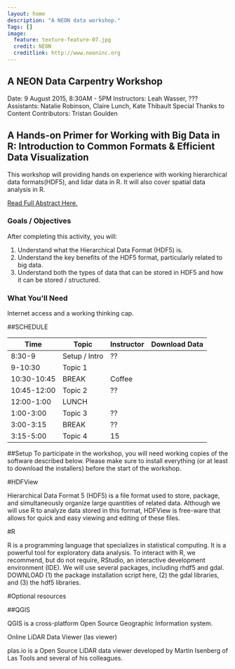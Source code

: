 ```yaml
---
layout: home
description: "A NEON data workshop."
Tags: []
image:
  feature: texture-feature-07.jpg
  credit: NEON
  creditlink: http://www.neoninc.org
---
```


<div id="objectives">
<h2>A NEON Data Carpentry Workshop</h2>
Date: 9 August 2015, 8:30AM - 5PM
Instructors: Leah Wasser, ???
Assistants: Natalie Robinson, Claire Lunch, Kate Thibault
Special Thanks to Content Contributors: Tristan Goulden

<h2>A Hands-on Primer for Working with Big Data in R: Introduction to Common Formats & Efficient Data Visualization</h2>

This workshop will providing hands on experience with working hierarchical data formats(HDF5), and lidar data in R. It will also cover spatial data analysis in R.

<a href="http://lwasser.github.io/08-09-2015_NEON_ESA2015/about/">Read Full Abstract Here.</a>


<h3>Goals / Objectives</h3>
After completing this activity, you will:
<ol>
<li>Understand what the Hierarchical Data Format (HDF5) is.</li>
<li>Understand the key benefits of the HDF5 format, particularly related to big data. </li>
<li>Understand both the types of data that can be stored in HDF5 and how it can be stored / structured.</li>
</ol>

<h3>What You'll Need</h3>
<p>Internet access and a working thinking cap.</p>

</div>

##SCHEDULE


| Time        | Topic         | Instructor | Download Data |
|-------------|---------------|------------|---------------|
| 8:30-9      | Setup / Intro | ??         |               |
| 9-10:30     | Topic 1       |            |               |
| 10:30-10:45 | BREAK         | Coffee     |               |
| 10:45-12:00 | Topic 2       | ??         |               |
| 12:00-1:00  | LUNCH         |            |               |
| 1:00-3:00   | Topic 3       | ??         |               |
| 3:00-3:15   | BREAK         | ??         |               |
| 3:15-5:00   | Topic 4       | 15         |               |


##Setup
To participate in the workshop, you will need working copies of the software described below. Please make sure to install everything (or at least to download the installers) before the start of the workshop.

#HDFView

Hierarchical Data Format 5 (HDF5) is a file format used to store, package, and simultaneously organize large quantities of related data. Although we will use R to analyze data stored in this format, HDFView is free-ware that allows for quick and easy viewing and editing of these files.

#R

R is a programming language that specializes in statistical computing. It is a powerful tool for exploratory data analysis. To interact with R, we recommend, but do not require, RStudio, an interactive development environment (IDE). We will use several packages, including rhdf5 and gdal. DOWNLOAD (1) the package installation script here, (2) the gdal libraries, and (3) the hdf5 libraries.

#Optional resources

##QGIS

QGIS is a cross-platform Open Source Geographic Information system.

Online LiDAR Data Viewer (las viewer)

plas.io is a Open Source LiDAR data viewer developed by Martin Isenberg of Las Tools and several of his colleagues.